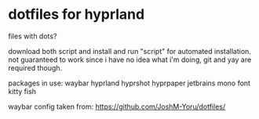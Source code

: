 # dotfiles for hyprland
files with dots?


download both script and install and run "script" for automated installation. not guaranteed to work since i have no idea what i'm doing, git and yay are required though.

packages in use:
waybar hyprland hyprshot hyprpaper jetbrains mono font kitty fish

waybar config taken from: https://github.com/JoshM-Yoru/dotfiles/

